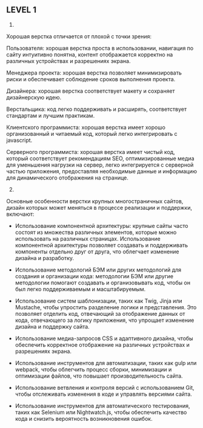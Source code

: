 ## LEVEL 1

1.

Хорошая верстка отличается от плохой с точки зрения:

Пользователя: хорошая верстка проста в использовании, навигация по сайту интуитивно понятна, контент отображается корректно на различных устройствах и разрешениях экрана.

Менеджера проекта: хорошая верстка позволяет минимизировать риски и обеспечивает соблюдение сроков выполнения проекта.

Дизайнера: хорошая верстка соответствует макету и сохраняет дизайнерскую идею.

Верстальщика: код легко поддерживать и расширять, соответствует стандартам и лучшим практикам.

Клиентского программиста: хорошая верстка имеет хорошо организованный и читаемый код, который легко интегрировать с javascript.

Серверного программиста: хорошая верстка имеет чистый код, который соответствует рекомендациям SEO, оптимизированные медиа для уменьшения нагрузки на сервер, легко интегрируется с серверной частью приложения, предоставляя необходимые данные и информацию для динамического отображения на странице.

2.

Основные особенности верстки крупных многостраничных сайтов, дизайн которых может меняться в процессе реализации и поддержки, включают:

- Использование компонентной архитектуры: крупные сайты часто состоят из множества различных элементов, которые можно использовать на различных страницах. Использование компонентной архитектуры позволяет создавать и поддерживать компоненты отдельно друг от друга, что облегчает изменение дизайна и разработку.

- Использование методологий БЭМ или других методологий для создания и организации кода: методологии БЭМ или другие методологии помогают создавать и организовывать код, чтобы он был легко поддерживаемым и масштабируемым.

- Использование систем шаблонизации, таких как Twig, Jinja или Mustache, чтобы упростить разделение логики и представления. Это позволяет отделить код, отвечающий за отображение данных от кода, отвечающего за логику приложения, что упрощает изменение дизайна и поддержку сайта.

- Использование медиа-запросов CSS и адаптивного дизайна, чтобы обеспечить корректное отображение на различных устройствах и разрешениях экрана.

- Использование инструментов для автоматизации, таких как gulp или webpack, чтобы облегчить процесс сборки, минимизации и оптимизации файлов, что повышает производительность сайта.

- Использование ветвления и контроля версий с использованием Git, чтобы отслеживать изменения в коде и управлять версиями сайта.

- Использование инструментов для автоматического тестирования, таких как Selenium или Nightwatch.js, чтобы обеспечить качество кода и снизить вероятность возникновения ошибок.
